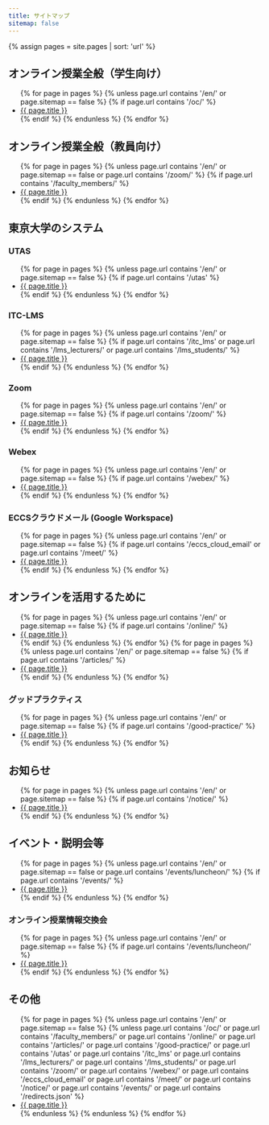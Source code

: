 ```yaml
---
title: サイトマップ
sitemap: false
---
```


{% assign pages = site.pages | sort: 'url' %}

## オンライン授業全般（学生向け）

<ul>
{% for page in pages %}
  {% unless page.url contains '/en/' or page.sitemap == false %}
    {% if page.url contains '/oc/' %}
      <li><a href="{{ page.url | replace: '.html', '' }}">{{ page.title }}</a></li>
    {% endif %}
  {% endunless %}
{% endfor %}
</ul>

## オンライン授業全般（教員向け）

<ul>
{% for page in pages %}
  {% unless page.url contains '/en/' or page.sitemap == false or page.url contains '/zoom/' %}
    {% if page.url contains '/faculty_members/' %}
      <li><a href="{{ page.url | replace: '.html', '' }}">{{ page.title }}</a></li>
    {% endif %}
  {% endunless %}
{% endfor %}
</ul>

## 東京大学のシステム

### UTAS

<ul>
{% for page in pages %}
  {% unless page.url contains '/en/' or page.sitemap == false %}
    {% if page.url contains '/utas' %}
      <li><a href="{{ page.url | replace: '.html', '' }}">{{ page.title }}</a></li>
    {% endif %}
  {% endunless %}
{% endfor %}
</ul>

### ITC-LMS

<ul>
{% for page in pages %}
  {% unless page.url contains '/en/' or page.sitemap == false %}
    {% if page.url contains '/itc_lms' or page.url contains '/lms_lecturers/' or page.url contains '/lms_students/' %}
      <li><a href="{{ page.url | replace: '.html', '' }}">{{ page.title }}</a></li>
    {% endif %}
  {% endunless %}
{% endfor %}
</ul>

### Zoom

<ul>
{% for page in pages %}
  {% unless page.url contains '/en/' or page.sitemap == false %}
    {% if page.url contains '/zoom/' %}
      <li><a href="{{ page.url | replace: '.html', '' }}">{{ page.title }}</a></li>
    {% endif %}
  {% endunless %}
{% endfor %}
</ul>

### Webex

<ul>
{% for page in pages %}
  {% unless page.url contains '/en/' or page.sitemap == false %}
    {% if page.url contains '/webex/' %}
      <li><a href="{{ page.url | replace: '.html', '' }}">{{ page.title }}</a></li>
    {% endif %}
  {% endunless %}
{% endfor %}
</ul>

### ECCSクラウドメール (Google Workspace)

<ul>
{% for page in pages %}
  {% unless page.url contains '/en/' or page.sitemap == false %}
    {% if page.url contains '/eccs_cloud_email' or page.url contains '/meet/' %}
      <li><a href="{{ page.url | replace: '.html', '' }}">{{ page.title }}</a></li>
    {% endif %}
  {% endunless %}
{% endfor %}
</ul>

## オンラインを活用するために

<ul>
{% for page in pages %}
  {% unless page.url contains '/en/' or page.sitemap == false %}
    {% if page.url contains '/online/' %}
      <li><a href="{{ page.url | replace: '.html', '' }}">{{ page.title }}</a></li>
    {% endif %}
  {% endunless %}
{% endfor %}
{% for page in pages %}
  {% unless page.url contains '/en/' or page.sitemap == false %}
    {% if page.url contains '/articles/' %}
      <li><a href="{{ page.url | replace: '.html', '' }}">{{ page.title }}</a></li>
    {% endif %}
  {% endunless %}
{% endfor %}
</ul>

### グッドプラクティス

<ul>
{% for page in pages %}
  {% unless page.url contains '/en/' or page.sitemap == false %}
    {% if page.url contains '/good-practice/' %}
      <li><a href="{{ page.url | replace: '.html', '' }}">{{ page.title }}</a></li>
    {% endif %}
  {% endunless %}
{% endfor %}
</ul>

## お知らせ

<ul>
{% for page in pages %}
  {% unless page.url contains '/en/' or page.sitemap == false %}
    {% if page.url contains '/notice/' %}
      <li><a href="{{ page.url | replace: '.html', '' }}">{{ page.title }}</a></li>
    {% endif %}
  {% endunless %}
{% endfor %}
</ul>

## イベント・説明会等

<ul>
{% for page in pages %}
  {% unless page.url contains '/en/' or page.sitemap == false or page.url contains '/events/luncheon/' %}
    {% if page.url contains '/events/' %}
      <li><a href="{{ page.url | replace: '.html', '' }}">{{ page.title }}</a></li>
    {% endif %}
  {% endunless %}
{% endfor %}
</ul>

### オンライン授業情報交換会

<ul>
{% for page in pages %}
  {% unless page.url contains '/en/' or page.sitemap == false %}
    {% if page.url contains '/events/luncheon/' %}
      <li><a href="{{ page.url | replace: '.html', '' }}">{{ page.title }}</a></li>
    {% endif %}
  {% endunless %}
{% endfor %}
</ul>

## その他

<ul>
{% for page in pages %}
  {% unless page.url contains '/en/' or page.sitemap == false %}
    {% unless page.url contains '/oc/' or page.url contains '/faculty_members/' or page.url contains '/online/' or page.url contains '/articles/' or page.url contains '/good-practice/' or page.url contains '/utas' or page.url contains '/itc_lms' or page.url contains '/lms_lecturers/' or page.url contains '/lms_students/' or page.url contains '/zoom/' or page.url contains '/webex/' or page.url contains '/eccs_cloud_email' or page.url contains '/meet/' or page.url contains '/notice/' or page.url contains '/events/' or page.url contains '/redirects.json' %}
      <li><a href="{{ page.url | replace: '.html', '' }}">{{ page.title }}</a></li>
    {% endunless %}
  {% endunless %}
{% endfor %}
</ul>
